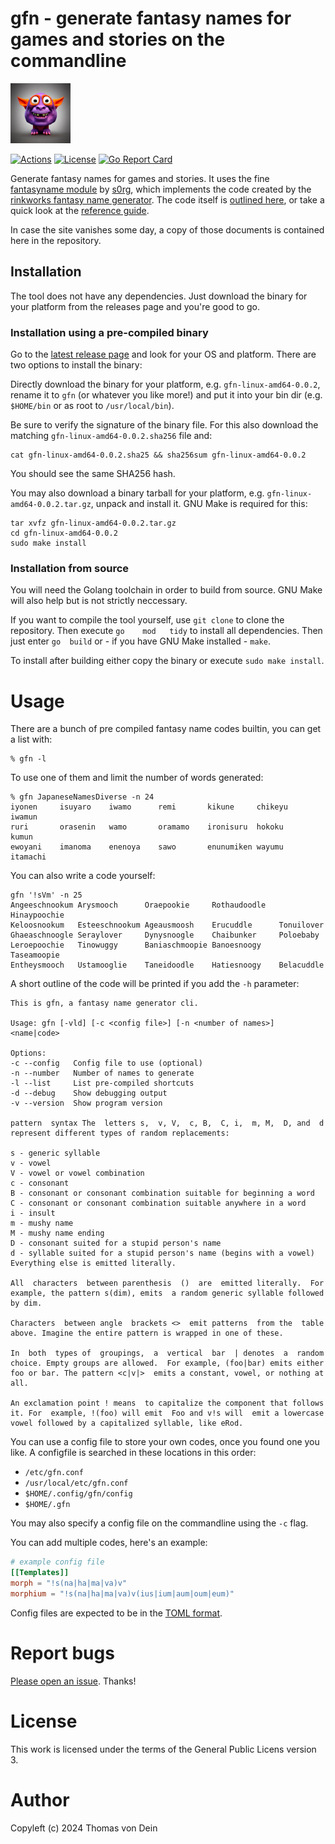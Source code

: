 # gfn - generate fantasy names for games and stories on the commandline

![Gfn Logo](https://github.com/TLINDEN/gfn/blob/main/.github/assets/logo.png)

[![Actions](https://github.com/tlinden/gfn/actions/workflows/ci.yaml/badge.svg)](https://github.com/tlinden/gfn/actions)
[![License](https://img.shields.io/badge/license-GPL-blue.svg)](https://github.com/tlinden/gfn/blob/master/LICENSE)
[![Go Report Card](https://goreportcard.com/badge/github.com/tlinden/gfn)](https://goreportcard.com/report/github.com/tlinden/gfn) 

Generate fantasy names for games and stories. It uses the fine
[fantasyname module](https://github.com/s0rg/fantasyname) by
[s0rg](https://github.com/s0rg/), which implements the code created by
the [rinkworks fantasy name
generator](http://rinkworks.com/namegen/). The code itself is
[outlined here](http://rinkworks.com/namegen/instr.shtml), or take a
quick look at the [reference
guide](http://rinkworks.com/namegen/reference.shtml).

In case the site vanishes some day, a copy of those documents is
contained here in the repository.

## Installation

The tool does not have any dependencies.  Just download the binary for
your platform from the releases page and you're good to go.

### Installation using a pre-compiled binary

Go to the [latest release page](https://github.com/TLINDEN/gfn/releases/latest)
and look for your OS and platform. There are two options to install the binary:

Directly     download     the     binary    for     your     platform,
e.g. `gfn-linux-amd64-0.0.2`, rename it to `gfn` (or whatever
you like more!)  and put it into  your bin dir (e.g. `$HOME/bin` or as
root to `/usr/local/bin`).

Be sure  to verify  the signature  of the binary  file. For  this also
download the matching `gfn-linux-amd64-0.0.2.sha256` file and:

```shell
cat gfn-linux-amd64-0.0.2.sha25 && sha256sum gfn-linux-amd64-0.0.2
```
You should see the same SHA256 hash.

You  may  also download  a  binary  tarball  for your  platform,  e.g.
`gfn-linux-amd64-0.0.2.tar.gz`,  unpack and  install it.  GNU Make  is
required for this:
   
```shell
tar xvfz gfn-linux-amd64-0.0.2.tar.gz
cd gfn-linux-amd64-0.0.2
sudo make install
```

### Installation from source

You will need the Golang toolchain  in order to build from source. GNU
Make will also help but is not strictly neccessary.

If you want to compile the tool yourself, use `git clone` to clone the
repository.   Then   execute   `go    mod   tidy`   to   install   all
dependencies. Then  just enter `go  build` or -  if you have  GNU Make
installed - `make`.

To install after building either copy the binary or execute `sudo make
install`. 

# Usage

There are a bunch of pre compiled fantasy name codes builtin, you can
get a list with: 

```shell
% gfn -l
```

To use one of them and limit the number of
words generated:

```shell
% gfn JapaneseNamesDiverse -n 24
iyonen     isuyaro    iwamo      remi       kikune     chikeyu    iwamun
ruri       orasenin   wamo       oramamo    ironisuru  hokoku     kumun
ewoyani    imanoma    enenoya    sawo       enunumiken wayumu     itamachi
```

You can also write a code yourself:

```shell
gfn '!sVm' -n 25
Angeeschnookum Arysmooch      Oraepookie     Rothaudoodle   Hinaypoochie
Keloosnookum   Esteeschnookum Ageausmoosh    Erucuddle      Tonuilover
Ghaeaschnoogle Seraylover     Dynysnoogle    Chaibunker     Poloebaby
Leroepoochie   Tinowuggy      Baniaschmoopie Banoesnoogy    Taseamoopie
Entheysmooch   Ustamooglie    Taneidoodle    Hatiesnoogy    Belacuddle 
```

A short outline of the code will be printed if you add the `-h`
parameter:
```shell
This is gfn, a fantasy name generator cli.

Usage: gfn [-vld] [-c <config file>] [-n <number of names>] <name|code>

Options:
-c --config   Config file to use (optional)
-n --number   Number of names to generate
-l --list     List pre-compiled shortcuts
-d --debug    Show debugging output
-v --version  Show program version

pattern  syntax The  letters s,  v, V,  c, B,  C, i,  m, M,  D, and  d
represent different types of random replacements:

s - generic syllable
v - vowel
V - vowel or vowel combination
c - consonant
B - consonant or consonant combination suitable for beginning a word
C - consonant or consonant combination suitable anywhere in a word
i - insult
m - mushy name
M - mushy name ending
D - consonant suited for a stupid person's name
d - syllable suited for a stupid person's name (begins with a vowel)
Everything else is emitted literally.

All  characters  between parenthesis  ()  are  emitted literally.  For
example, the pattern s(dim), emits  a random generic syllable followed
by dim.

Characters  between angle  brackets <>  emit patterns  from the  table
above. Imagine the entire pattern is wrapped in one of these.

In  both  types of  groupings,  a  vertical  bar  | denotes  a  random
choice. Empty groups are allowed.  For example, (foo|bar) emits either
foo or bar. The pattern <c|v|>  emits a constant, vowel, or nothing at
all.

An exclamation point ! means  to capitalize the component that follows
it. For  example, !(foo) will emit  Foo and v!s will  emit a lowercase
vowel followed by a capitalized syllable, like eRod.
```

You can use a config file to store your own codes, once you found one
you like. A configfile is searched in these locations in this order:

* `/etc/gfn.conf`
* `/usr/local/etc/gfn.conf`
* `$HOME/.config/gfn/config`
* `$HOME/.gfn`

You may also specify a config file on the commandline using the `-c`
flag.

You can add multiple codes, here's an example:

```toml
# example config file
[[Templates]]
morph = "!s(na|ha|ma|va)v"
morphium = "!s(na|ha|ma|va)v(ius|ium|aum|oum|eum)"
```

Config files are expected to be in the [TOML format](https://toml.io/en/).

# Report bugs

[Please open an issue](https://github.com/TLINDEN/gfn/issues). Thanks!

# License

This work is licensed under the terms of the General Public Licens
version 3.

# Author

Copyleft (c) 2024 Thomas von Dein
